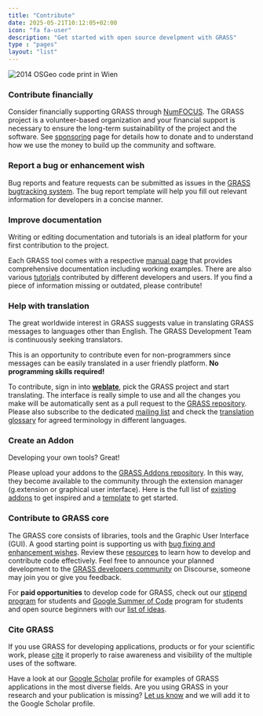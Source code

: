 ```yaml
---
title: "Contribute"
date: 2025-05-21T10:12:05+02:00
icon: "fa fa-user"
description: "Get started with open source develpment with GRASS"
type : "pages"
layout: "list"
---
```


![2014 OSGeo code print in Wien](/images/gallery/community/2014_vienna_code_sprint_pano_small.jpg "2014 OSGeo code print in Wien")

### Contribute financially
<i class="fa fa-dollar-sign fa-7x" style="float:left;padding-right:15px"></i>
Consider financially supporting GRASS through [NumFOCUS](https://numfocus.org/donate-to-grass). The GRASS project is a volunteer-based organization and your financial support is necessary to ensure the long-term sustainability of the project and the software. See [sponsoring](/contribute/sponsoring) page for details how to donate and to understand how we use the money to build up the community and software.

### Report a bug or enhancement wish
<i class="fa fa-bug fa-9x" style="float:right;padding-left:10px"></i>
Bug reports and feature requests can be submitted as issues in the [GRASS bugtracking system](https://github.com/OSGeo/grass/issues/new/choose). The bug report template will help you fill out relevant information for developers in a concise manner.

### Improve documentation
<i class="fa fa-file-text fa-9x" style="float:left;padding-right:15px"></i>

Writing or editing documentation and tutorials is an ideal platform for your first contribution to the project.

Each GRASS tool comes with a respective [manual page](/learn/manuals) that provides comprehensive documentation including working examples.
There are also various [tutorials](https://grass-tutorials.osgeo.org/) contributed by different developers and users. If you find a piece of information missing or outdated, please contribute!

### Help with translation
<i class="fa fa-language fa-11x" style="float:right;padding-left:10px"></i>
The great worldwide interest in GRASS suggests value in translating GRASS messages to languages other than English. 
The GRASS Development Team is continuously seeking translators.

This is an opportunity to contribute even for non-programmers since messages can be easily translated in a user friendly platform. 
**No programming skills required!**

To contribute, sign in into [**weblate**](https://weblate.osgeo.org/), pick the GRASS project and start
translating. The interface is really simple to use and all the changes you make will be automatically
sent as a pull request to the [GRASS repository](https://github.com/OSGeo/grass).
Please also subscribe to the dedicated [mailing list](https://lists.osgeo.org/mailman/listinfo/grass-translations)
and check the [translation glossary](https://grasswiki.osgeo.org/wiki/GRASS_Translation_Glossary) for agreed
terminology in different languages.

### Create an Addon
<i class="fa fa-plug fa-9x" style="float:left;padding-right:15px"></i>
Developing your own tools? Great!

Please upload your addons to the [GRASS Addons repository](https://github.com/OSGeo/grass-addons). In this way, they become available to the community
through the extension manager (g.extension or graphical user interface). 
Here is the full list of [existing addons](/grass-stable/manuals/addons/) to get inspired
and a [template](https://github.com/OSGeo/grass-addon-cookiecutter) to get started.

### Contribute to GRASS core
<i class="fa fa-gear fa-11x" style="float:right;padding-left:10px"></i>
The GRASS core consists of libraries, tools and the Graphic User Interface (GUI).
A good starting point is supporting us with [bug fixing and enhancement wishes](https://github.com/OSGeo/grass/issues).
Review these [resources](/contribute/development) to learn how to develop and contribute code effectively.
Feel free to announce your planned development to the [GRASS developers community](https://discourse.osgeo.org/c/grass/developer/61) on Discourse, someone may join you or give you feedback.

For **paid opportunities** to develop code for GRASS, check out our [stipend program](https://grasswiki.osgeo.org/wiki/Student_Grants) for students
and [Google Summer of Code](https://summerofcode.withgoogle.com) program for students and open source beginners with our [list of ideas](https://grasswiki.osgeo.org/wiki/Category:GSoC).

### Cite GRASS
<i class="fa fa-book fa-9x" style="float:left;padding-right:15px"></i>

If you use GRASS for developing applications, products or for your scientific
work, please [cite](/about/citation/)
it properly to raise awareness and visibility of the multiple uses of the
software. 

Have a look at our 
[Google Scholar](https://scholar.google.com/citations?user=gJ0ZB0cAAAAJ)
profile for examples of GRASS applications in the most diverse fields.
Are you using GRASS in your research and your publication is missing?
[Let us know](https://forms.gle/cDEvMJu7d6nvxLKn9) and we will add it to the Google Scholar profile.
